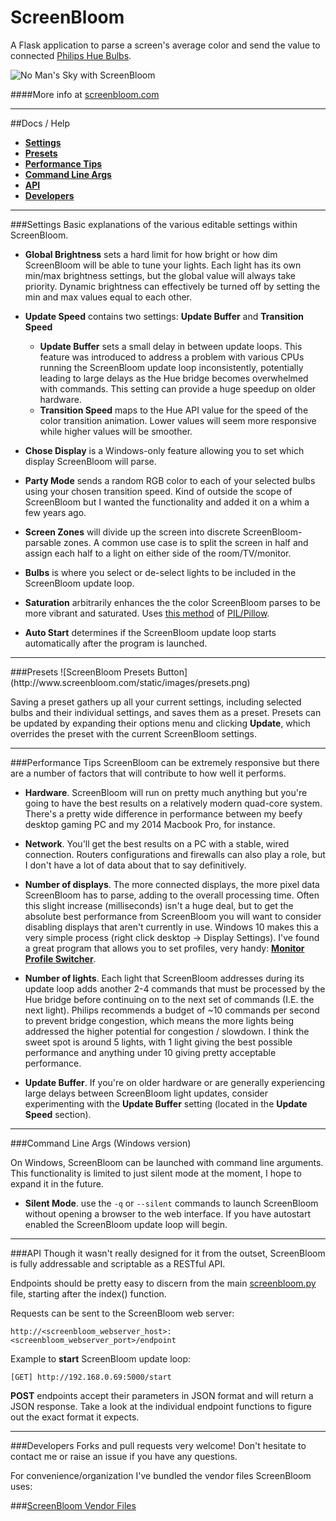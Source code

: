 # ScreenBloom

A Flask application to parse a screen's average color and send the value to connected <a href="http://www2.meethue.com/en-us/">Philips Hue Bulbs</a>.

![No Man's Sky with ScreenBloom](https://thumbs.gfycat.com/MixedPertinentAtlanticbluetang-size_restricted.gif)

####More info at <a href="http://www.screenbloom.com">screenbloom.com</a>

<hr>

##Docs / Help
* **[Settings](#settings)**
* **[Presets](#presets)**
* **[Performance Tips](#performance)**
* **[Command Line Args](#cli)**
* **[API](#api)**
* **[Developers](#devs)**

<hr>

<a name="settings">
###Settings
Basic explanations of the various editable settings within ScreenBloom.

* **Global Brightness** sets a hard limit for how bright or how dim ScreenBloom will be able to tune your lights.  Each light has its own min/max brightness settings, but the global value will always take priority.  Dynamic brightness can effectively be turned off by setting the min and max values equal to each other.

* **Update Speed** contains two settings: **Update Buffer** and **Transition Speed**
  * **Update Buffer** sets a small delay in between update loops.  This feature was introduced to address a problem with various CPUs running the ScreenBloom update loop inconsistently, potentially leading to large delays as the Hue bridge becomes overwhelmed with commands.  This setting can provide a huge speedup on older hardware.
  * **Transition Speed** maps to the Hue API value for the speed of the color transition animation.  Lower values will seem more responsive while higher values will be smoother.

* **Chose Display** is a Windows-only feature allowing you to set which display ScreenBloom will parse.

* **Party Mode** sends a random RGB color to each of your selected bulbs using your chosen transition speed.  Kind of outside the scope of ScreenBloom but I wanted the functionality and added it on a whim a few years ago.

* **Screen Zones** will divide up the screen into discrete ScreenBloom-parsable zones.  A common use case is to split the screen in half and assign each half to a light on either side of the room/TV/monitor.

* **Bulbs** is where you select or de-select lights to be included in the ScreenBloom update loop.

* **Saturation** arbitrarily enhances the the color ScreenBloom parses to be more vibrant and saturated.  Uses <a href="http://pillow.readthedocs.io/en/3.1.x/reference/ImageEnhance.html#PIL.ImageEnhance.Color">this method</a> of <a href="http://pillow.readthedocs.io/en/3.1.x/">PIL/Pillow</a>.

* **Auto Start** determines if the ScreenBloom update loop starts automatically after the program is launched.

<hr>

<a name="presets">
###Presets 
![ScreenBloom Presets Button](http://www.screenbloom.com/static/images/presets.png)

Saving a preset gathers up all your current settings, including selected bulbs and their individual settings, and saves them as a preset.  Presets can be updated by expanding their options menu and clicking **Update**, which overrides the preset with the current ScreenBloom settings.

<hr>

<a name="performance">
###Performance Tips
ScreenBloom can be extremely responsive but there are a number of factors that will contribute to how well it performs.

* **Hardware**.  ScreenBloom will run on pretty much anything but you're going to have the best results on a relatively modern quad-core system.  There's a pretty wide difference in performance between my beefy desktop gaming PC and my 2014 Macbook Pro, for instance.

* **Network**.  You'll get the best results on a PC with a stable, wired connection.  Routers configurations and firewalls can also play a role, but I don't have a lot of data about that to say definitively.

* **Number of displays**.  The more connected displays, the more pixel data ScreenBloom has to parse, adding to the overall processing time.  Often this slight increase (milliseconds) isn't a huge deal, but to get the absolute best performance from ScreenBloom you will want to consider disabling displays that aren't currently in use.  Windows 10 makes this a very simple process (right click desktop -> Display Settings).  I've found a great program that allows you to set profiles, very handy: **<a href="https://sourceforge.net/projects/monitorswitcher/">Monitor Profile Switcher</a>**.

* **Number of lights**.  Each light that ScreenBloom addresses during its update loop adds another 2-4 commands that must be processed by the Hue bridge before continuing on to the next set of commands (I.E. the next light).  Philips recommends a budget of ~10 commands per second to prevent bridge congestion, which means the more lights being addressed the higher potential for congestion / slowdown.  I think the sweet spot is around 5 lights, with 1 light giving the best possible performance and anything under 10 giving pretty acceptable performance.

* **Update Buffer**.  If you're on older hardware or are generally experiencing large delays between ScreenBloom light updates, consider experimenting with the **Update Buffer** setting (located in the **Update Speed** section).

<hr>

<a name="cli">
###Command Line Args (Windows version)

On Windows, ScreenBloom can be launched with command line arguments.  This functionality is limited to just silent mode at the moment, I hope to expand it in the future.

* **Silent Mode**. use the `-q` or `--silent` commands to launch ScreenBloom without opening a browser to the web interface.  If you have autostart enabled the ScreenBloom update loop will begin.

<hr>

<a name="api">
###API
Though it wasn't really designed for it from the outset, ScreenBloom is fully addressable and scriptable as a RESTful API.

Endpoints should be pretty easy to discern from the main <a href="https://github.com/kershner/screenBloom/blob/master/app/screenbloom.py">screenbloom.py</a> file, starting after the index() function.

Requests can be sent to the ScreenBloom web server:

`http://<screenbloom_webserver_host>:<screenbloom_webserver_port>/endpoint`

Example to **start** ScreenBloom update loop:

`[GET] http://192.168.0.69:5000/start`

**POST** endpoints accept their parameters in JSON format and will return a JSON response.  Take a look at the individual endpoint functions to figure out the exact format it expects.

<hr>

<a name="devs">
###Developers
Forks and pull requests very welcome!  Don't hesitate to contact me or raise an issue if you have any questions.

For convenience/organization I've bundled the vendor files ScreenBloom uses:

###<a href="http://kershner.org/static/distribute/sb_2.2_vendor_files.zip">ScreenBloom Vendor Files</a>
